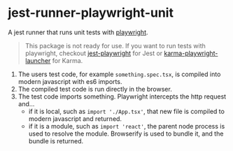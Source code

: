 # jest-runner-playwright-unit

A jest runner that runs unit tests with [playwright](https://github.com/Microsoft/playwright).

> This package is not ready for use. If you want to run tests with playwright, checkout [jest-playwright](https://github.com/mmarkelov/jest-playwright) for Jest or [karma-playwright-launcher](https://github.com/JoelEinbinder/karma-playwright-launcher) for Karma.

1. The users test code, for example `something.spec.tsx`, is compiled into modern javascript with es6 imports.
2. The compiled test code is run directly in the browser.
3. The test code imports something. Playwright intercepts the http request and...
    - if it is local, such as `import './App.tsx'`, that new file is compiled to modern javascript and returned.
    - if it is a module, such as `import 'react'`, the parent node process is used to resolve the module. Browserify is used to bundle it, and the bundle is returned.

